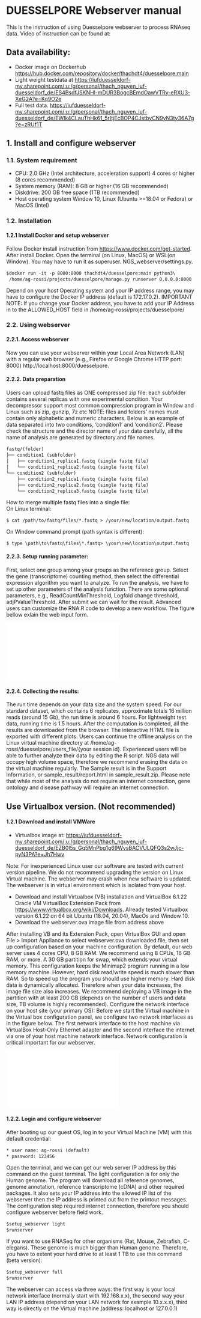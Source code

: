 # DUESSELPORE Webserver manual 

This is the instruction of using Duesselpore webserver to process RNAseq data. Video of instruction can be found at: 

## Data availability:
* Docker image on Dockerhub https://hub.docker.com/repository/docker/thachdt4/duesselpore:main
* Light weight testdata at https://iufduesseldorf-my.sharepoint.com/:u:/g/personal/thach_nguyen_iuf-duesseldorf_de/ES4BsdfJSKNHl-mDUR3BogcBEmdOawVTRy-eRXU3-XeG2A?e=Kq9O2e 
* Full test data. https://iufduesseldorf-my.sharepoint.com/:u:/g/personal/thach_nguyen_iuf-duesseldorf_de/EWIk4CLauThHk61_5rItjEcBOP4CJstbyCN9yN3ty36A7g?e=zRUf1T

## 1. Install and configure webserver
### 1.1. System requirement
* CPU: 2.0 GHz (Intel architecture, acceleration support) 4 cores or higher (8 cores recommended)
* System memory (RAM): 8 GB or higher (16 GB recommended)
* Diskdrive: 200 GB free space (1TB recommended)
* Host operating system Window 10, Linux (Ubuntu >=18.04 or Fedora) or MacOS (Intel)

### 1.2. Installation
#### 1.2.1 Install Docker and setup webserver
Follow Docker install instruction from https://www.docker.com/get-started.
After install Docker. Open the terminal (on Linux, MacOS) or WSL(on Window). You may have to run it as superuser. NGS_webserver/settings.py.
```console
$docker run -it -p 8000:8000 thachdt4/duesselpore:main python3\
 /home/ag-rossi/projects/duesselpore/manage.py runserver 0.0.0.0:8000
```
Depend on your host Operating system and your IP address range, you may have to configure the Docker IP address (default is 172.17.0.2). 
IMPORTANT NOTE: If you change your Docker address, you have to add your IP Address in to the ALLOWED_HOST field in /home/ag-rossi/projects/duesselpore/

### 2.2. Using webserver
#### 2.2.1. Access webserver
Now you can use your webserver within your Local Area Network (LAN) with a regular web browser (e.g., Firefox or Google Chrome HTTP port: 8000) 
http://localhost:8000/duesselpore.

#### 2.2.2. Data preparation

Users can upload fastq files as ONE compressed zip file: each subfolder contains several replicas with one experimental condition. Your decompressor support most common compression program in Window and Linux such as zip, gunzip, 7z etc
NOTE: files and folders’ names must contain only alphabetic and numeric characters.
Below is an example of data separated into two conditions, ‘condition1’ and ‘condition2’. Please check the structure and the director name of your data carefully, all the name of analysis are generated by directory and file names.

```
fastq/(folder)
├── condition1 (subfolder)
│   ├── condition1_replica1.fastq (single fastq file)
│   └── condition1_replica2.fastq (single fastq file)
└── condition2 (subfolder)
    ├── condition2_replica1.fastq (single fastq file)
    ├── condition2_replica2.fastq (single fastq file)
    └── condition2_replica3.fastq (single fastq file)
```
How to merge multiple fastq files into a single file:<br>
On Linux terminal:
```console
$ cat /path/to/fastq/files/*.fastq > /your/new/location/output.fastq
```   
On Window command prompt (path syntax is different):
```console
$ type \path\to\fastq\files\*.fastq> \your\new\location\output.fastq
```
#### 2.2.3. Setup running parameter:
First, select one group among your groups as the reference group. Select the gene (transcriptome) counting method, then select the differential expression algorithm you want to analyze. 
To run the analysis, we have to set up other parameters of the analysis function. There are some optional parameters, e.g., ReadCountMinThreshold, Logfold change threshold, adjPValueThreshold. After submit we can wait for the result. 
Advanced users can customize the RNA.R code to develop a new workflow. The figure bellow exlain the web input form. 

![Input web form explaination](img/web_interface_explanation.pdf)

#### 2.2.4. Collecting the results:
The run time depends on your data size and the system speed.   For our standard dataset, which contains 6 replicates, approximate totals 16 million reads (around 15 Gb), the run time is around 6 hours.  For lightweight test data, running time is 1.5 hours.  After the computation is completed, all the results are downloaded from the browser.  The interactive HTML file is exported with different plots.  Users can continue the offline analysis on the Linux virtual machine directory at /home/ag-rossi/duesselpore/users_file/{your session id}.  Experienced users will be able to further analyze their data by editing the R script.  NGS data will occupy high volume space, therefore we recommend erasing the data on the virtual machine regularly.  The Sample result is in the Support Information, or sample_result/report.html in sample_result.zip.
Please note that while most of the analysis do not require an internet connection, gene ontology and disease pathway will require an internet connection.

## Use Virtualbox version. (Not recommended) 
#### 1.2.1 Download and install VMWare<br>
* Virtualbox image at:
https://iufduesseldorf-my.sharepoint.com/:u:/g/personal/thach_nguyen_iuf-duesseldorf_de/EZB0I5s_Gq5MnPbg1g69WvsBACVULQFQ3s2wJjc-pyN3PA?e=Jh7Hwv 

Note: For inexperienced Linux user our software are tested with current version pipeline. We do not recommend upgrading the version on Linux Virtual machine. The webserver may crash when new software is updated. The webserver is in virtual environment which is isolated from your host.<br>

* Download and install Virtualbox (VB) installation and VirtualBox 6.1.22 Oracle VM VirtualBox Extension Pack from https://www.virtualbox.org/wiki/Downloads. Already tested Virtualbox version 6.1.22 on 64 bit Ubuntu (18.04, 20.04), MacOs and Window 10.<br>
* Download the webserver.ova image file from address above

After installing VB and its Extension Pack, open VirtualBox GUI and open File > Import Appliance to select webserver.ova downloaded file, then set up configuration based on your machine configuration.
By default, our web server uses 4 cores CPU, 8 GB RAM. We recommend using 8 CPUs, 16 GB RAM, or more. A 30 GB partition for swap, which extends your virtual memory. This configuration keeps the Minimap2 program running in a low memory machine. However, hard disk read/write speed is much slower than RAM. So to speed up the program you should use higher memory. Hard disk data is dynamically allocated. Therefore when your data increases, the image file size also increases. We recommend deploying a VB image in the partition with at least 200 GB (depends on the number of users and data size, TB volume is highly recommended).
Configure the network interface on your host site (your primary OS):
Before we start the Virtual machine in the Virtual box configuration panel, we configure two network interfaces as in the figure below. The first network interface to the host machine via VirtualBox Host-Only Ethernet adapter and the second interface the internet via one of your host machine network interface. Network configuration is critical important for our webserver.
<br>

![Network interface configuration](img/network_interface.pdf)

#### 1.2.2. Login and configure webserver
After booting up our guest OS, log in to your Virtual Machine (VM) with this default credential:<br> 
```
* user name: ag-rossi (default)
* password: 123456
```
Open the terminal, and we can get our web server IP address by this command on the guest terminal. The light configuration is for only the Human genome. The program will download all reference genomes, genome annotation, reference transcriptome (cDNA) and other required packages. It also sets your IP address into the allowed IP list of the webserver then the IP address is printed out from the printout messages. The configuration step required internet connection, therefore you should configure webserver before field work.

```console
$setup_webserver light
$runserver
```
If you want to use RNASeq for other organisms (Rat, Mouse, Zebrafish, C-elegans). These genome is much bigger than Human genome. Therefore, you have to extent your hard drive to at least 1 TB to use this command (beta version): 

```console
$setup_webserver full
$runserver
```

The webserver can access via three ways: the first way is your local network interface (normally start with 192.168.x.x), the second way your LAN IP address (depend on your LAN network for example 10.x.x.x), third way is directly on the Virtual machine (address: localhost or 127.0.0.1)